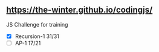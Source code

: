 https://the-winter.github.io/codingjs/
--------------------------------------

JS Challenge for training

- [x] Recursion-1 31/31
- [ ] AP-1 17/21